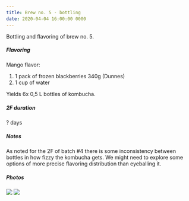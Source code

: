 ```yaml
---
title: Brew no. 5 - bottling
date: 2020-04-04 16:00:00 0000
---
```


Bottling and flavoring of brew no. 5.

##### Flavoring

Mango flavor:
1. 1 pack of frozen blackberries 340g (Dunnes)
2. 1 cup of water

Yields 6x 0,5 L bottles of kombucha.

##### 2F duration

? days

##### Notes

As noted for the 2F of batch #4 there is some inconsistency between bottles
in how fizzy the kombucha gets. We might need to explore some options of more
precise flavoring distribution than eyeballing it. 

##### Photos 

<img data-src="https://github.com/JakubStas/coldone.github.io/raw/master/assets/images/2020-04-04/01.jpeg" class="lazyload" src="https://github.com/JakubStas/coldone.github.io/raw/master/assets/images/placeholder-image.png">

<img data-src="https://github.com/JakubStas/coldone.github.io/raw/master/assets/images/2020-04-04/02.jpeg" class="lazyload" src="https://github.com/JakubStas/coldone.github.io/raw/master/assets/images/placeholder-image.png">